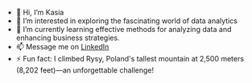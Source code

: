 - 👋 Hi, I’m Kasia
- 👀 I’m interested in exploring the fascinating world of data analytics
- 🌱 I’m currently learning effective methods for analyzing data and enhancing business strategies.
- 📫 Message me on [LinkedIn](https://www.linkedin.com/in/katarzyna-moscipan/)
- ⚡ Fun fact: I climbed Rysy, Poland's tallest mountain at 2,500 meters (8,202 feet)—an unforgettable challenge!

<!---
KMoscipan/KMoscipan is a ✨ special ✨ repository because its `README.md` (this file) appears on your GitHub profile.
You can click the Preview link to take a look at your changes.
--->
